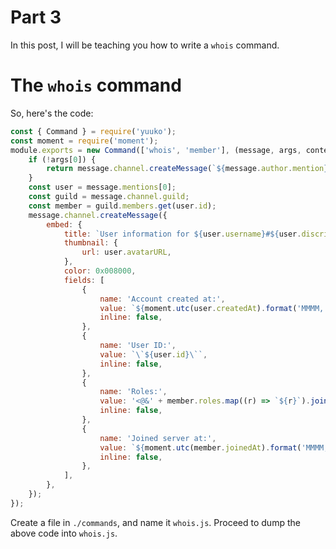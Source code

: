 # Part 3
In this post, I will be teaching you how to write a `whois` command.

# The `whois` command

So, here's the code:
```js
const { Command } = require('yuuko');
const moment = require('moment');
module.exports = new Command(['whois', 'member'], (message, args, context) => { // eslint-disable-line no-unused-vars
	if (!args[0]) {
		return message.channel.createMessage(`${message.author.mention}, apologies! Please specify a particular member!`);
	}
	const user = message.mentions[0];
	const guild = message.channel.guild;
	const member = guild.members.get(user.id);
	message.channel.createMessage({
		embed: {
			title: `User information for ${user.username}#${user.discriminator}`,
			thumbnail: {
				url: user.avatarURL,
			},
			color: 0x008000,
			fields: [
				{
					name: 'Account created at:',
					value: `${moment.utc(user.createdAt).format('MMMM, Do YYYY, h:mm:ss a')}`,
					inline: false,
				},
				{
					name: 'User ID:',
					value: `\`${user.id}\``,
					inline: false,
				},
				{
					name: 'Roles:',
					value: '<@&' + member.roles.map((r) => `${r}`).join('>, <@&') + '>',
					inline: false,
				},
				{
					name: 'Joined server at:',
					value: `${moment.utc(member.joinedAt).format('MMMM, Do YYYY, h:mm:ss a')}`,
					inline: false,
				},
			],
		},
	});
});
```
Create a file in `./commands`, and name it `whois.js`. Proceed to dump the above code into `whois.js`.